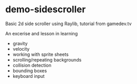 # demo-sidescroller
Basic 2d side scroller using Raylib, tutorial from gamedev.tv

An excerise and lesson in learning
- gravity
- velocity
- working with sprite sheets
- scrolling/repeating backgrounds
- collision detection
- bounding boxes
- keyboard input
